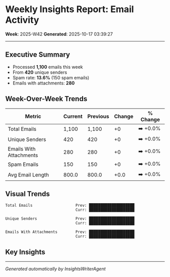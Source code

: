 # Weekly Insights Report: Email Activity
**Week**: 2025-W42
**Generated**: 2025-10-17 03:39:27

---

## Executive Summary

- Processed **1,100** emails this week
- From **420** unique senders
- Spam rate: **13.6%** (150 spam emails)
- Emails with attachments: **280**

## Week-Over-Week Trends

| Metric | Current | Previous | Change | % Change |
|--------|---------|----------|--------|----------|
| Total Emails | 1,100 | 1,100 | +0 | ➡️ +0.0% |
| Unique Senders | 420 | 420 | +0 | ➡️ +0.0% |
| Emails With Attachments | 280 | 280 | +0 | ➡️ +0.0% |
| Spam Emails | 150 | 150 | +0 | ➡️ +0.0% |
| Avg Email Length | 800.0 | 800.0 | +0.0 | ➡️ +0.0% |

## Visual Trends

```
Total Emails                   Prev: ████████████████████
                               Curr: ████████████████████

Unique Senders                 Prev: ████████████████████
                               Curr: ████████████████████

Emails With Attachments        Prev: ████████████████████
                               Curr: ████████████████████

```

## Key Insights


---

*Generated automatically by InsightsWriterAgent*
